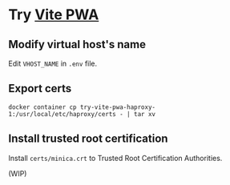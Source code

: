 Try [Vite PWA](https://vite-pwa-org.netlify.app)
===

Modify virtual host's name
---

Edit `VHOST_NAME` in `.env` file.

Export certs
---

```shell
docker container cp try-vite-pwa-haproxy-1:/usr/local/etc/haproxy/certs - | tar xv
```

Install trusted root certification
---

Install `certs/minica.crt` to Trusted Root Certification Authorities.

(WIP)
